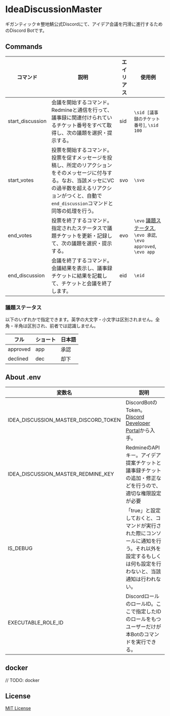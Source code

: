 # IdeaDiscussionMaster
ギガンティック☆整地鯖公式Discordにて、アイデア会議を円滑に進行するためのDiscord Botです。

## Commands

|コマンド|説明|エイリアス|使用例|
|---|---|---|---|
|start_discussion|会議を開始するコマンド。Redmineと通信を行って、議事録に関連付けられているチケット番号をすべて取得し、次の議題を選択・提示する。|sid|`\sid [議事録のチケット番号]`, `\sid 100`|
|start_votes|投票を開始するコマンド。投票を促すメッセージを投稿し、所定のリアクションをそのメッセージに付与する。なお、当該メッセにVCの過半数を超えるリアクションがつくと、自動で`end_discussion`コマンドと同等の処理を行う。|svo|`\svo`|
|end_votes|投票を終了するコマンド。指定されたステータスで議題チケットを更新・記録して、次の議題を選択・提示する。|evo|`\evo` [議題ステータス](#議題ステータス), `\evo 承認`, `\evo approved`, `\evo app`|
|end_discussion|会議を終了するコマンド。会議結果を表示し、議事録チケットに結果を記載して、チケットと会議を終了します。|eid|`\eid`|

### 議題ステータス

以下のいずれかで指定できます。英字の大文字・小文字は区別されません。全角・半角は区別され、前者では認識しません。

|フル|ショート|日本語|
|---|---|---|
|approved|app|承認|
|declined|dec|却下|

## About .env

|変数名|説明|
|---|---|
|IDEA_DISCUSSION_MASTER_DISCORD_TOKEN|DiscordBotのToken。[Discord Developer Portal](https://discord.com/developers/docs)から入手。|
|IDEA_DISCUSSION_MASTER_REDMINE_KEY|RedmineのAPIキー。アイデア提案チケットと議事録チケットの追加・修正などを行うので、適切な権限設定が必要|
|IS_DEBUG|「true」と設定しておくと、コマンドが実行された際にコンソールに通知を行う。それ以外を設定するもしくは何も設定を行わないと、当該通知は行われない。|
|EXECUTABLE_ROLE_ID|DiscordロールのロールID。ここで指定したIDのロールをもつユーザーだけが本Botのコマンドを実行できる。|

## docker

// TODO: docker

## License

[MIT License](./LICENSE)

